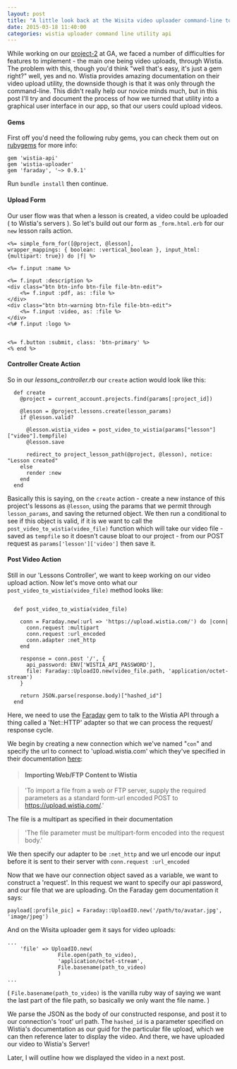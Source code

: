 ```yaml
---
layout: post
title: "A little look back at the Wisita video uploader command-line to UI utility."
date: 2015-03-18 11:40:00
categories: wistia uploader command line utility api 
---
```


While working on our [project-2](http://getsensei.net) at GA, we faced a number of difficulties for features to implement - the main one being video uploads, through Wistia. The problem with this, though you'd think "well that's easy, it's just a gem right?" well, yes and no. 
Wistia provides amazing documentation on their video upload utility, the downside though is that it was only through the command-line. This didn't really help our novice minds much, but in this post I'll try and document the process of how we turned that utility into a graphical user interface in our app, so that our users could upload videos.


#### Gems
First off you'd need the following ruby gems, you can check them out on [rubygems](https://rubygems.org/) for more info:

```
gem 'wistia-api'
gem 'wistia-uploader'
gem 'faraday', '~> 0.9.1'
```

Run `bundle install` then continue.

#### Upload Form
Our user flow was that when a lesson is created, a video could be uploaded ( to Wistia's servers ). 
So let's build out our form as `_form.html.erb` for our `new` lesson rails action.

```
<%= simple_form_for([@project, @lesson],
wrapper_mappings: { boolean: :vertical_boolean }, input_html: {multipart: true}) do |f| %>

<%= f.input :name %>

<%= f.input :description %>
<div class="btn btn-info btn-file file-btn-edit">
	<%= f.input :pdf, as: :file %>
</div>
<div class="btn btn-warning btn-file file-btn-edit">
	<%= f.input :video, as: :file %>
</div>
<%# f.input :logo %>


<%= f.button :submit, class: 'btn-primary' %>
<% end %>
```

#### Controller Create Action
So in our *lessons_controller.rb* our `create` action would look like this:

```
  def create 
    @project = current_account.projects.find(params[:project_id])  

    @lesson = @project.lessons.create(lesson_params)
    if @lesson.valid?
      
      @lesson.wistia_video = post_video_to_wistia(params["lesson"]["video"].tempfile)
      @lesson.save
      
      redirect_to project_lesson_path(@project, @lesson), notice: "Lesson created"
    else
      render :new
    end
  end
```
Basically this is saying, on the `create` action - create a new instance of this project's lessons as `@lesson`, using the params that we permit through `lesson_params`, and saving the returned object. 
We then run a conditional to see if this object is valid, if it is we want to call the `post_video_to_wistia(video_file)` function which will take our video file - saved as `tempfile` so it doesn't cause bloat to our project - from our POST request as `params['lesson']['video']` then save it. 

#### Post Video Action
Still in our 'Lessons Controller', we want to keep working on our video upload action.
Now let's move onto what our `post_video_to_wistia(video_file)` method looks like:

```

  def post_video_to_wistia(video_file)

    conn = Faraday.new(:url => 'https://upload.wistia.com/') do |conn|
      conn.request :multipart
      conn.request :url_encoded
      conn.adapter :net_http
    end

    response = conn.post '/', {
      api_password: ENV['WISTIA_API_PASSWORD'],
      file: Faraday::UploadIO.new(video_file.path, 'application/octet-stream')
    }

    return JSON.parse(response.body)["hashed_id"]
  end
```  

Here, we need to use the [Faraday](https://github.com/lostisland/faraday) gem to talk to the Wistia API through a thing called a 'Net::HTTP' adapter so that we can process the request/ response cycle.

We begin by creating a new connection which we've named "`con`" and specify the url to connect to 'upload.wistia.com' which they've specified in their documentation [here](http://wistia.com/doc/upload-api):

> #### Importing Web/FTP Content to Wistia

> 'To import a file from a web or FTP server, supply the required parameters as a standard form-url encoded POST to https://upload.wistia.com/.'

The file is a multipart as specified in their documentation

> 'The file parameter must be multipart-form encoded into the request body.'

We then specify our adapter to be `:net_http` and we url encode our input before it is sent to their server with `conn.request :url_encoded`

Now that we have our connection object saved as a variable, we want to construct a 'request'. In this request we want to specify our api password, and our file that we are uploading. 
On the Faraday gem documentation it says:

```
payload[:profile_pic] = Faraday::UploadIO.new('/path/to/avatar.jpg', 'image/jpeg')
```

And on the Wisita uploader gem it says for video uploads:

```
...
    'file' => UploadIO.new(
                File.open(path_to_video),
                'application/octet-stream',
                File.basename(path_to_video)
                )
...
```                
( `File.basename(path_to_video)` is the vanilla ruby way of saying we want the last part of the file path, so basically we only want the file name. )

We parse the JSON as the body of our constructed response, and post it to our connection's 'root' url path. The `hashed_id` is a parameter specified on Wistia's documentation as our guid for the particular file upload, which we can then reference later to display the video. 
And there, we have uploaded our video to Wistia's Server!

Later, I will outline how we displayed the video in a next post. 
